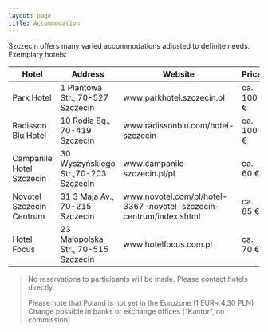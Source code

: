 ```yaml
---
layout: page
title: Accommodation
---
```


<p class="text-justify">Szczecin offers many varied accommodations adjusted to definite needs. Exemplary hotels:</p>

<table>
    <thead>
    <tr>
        <th>Hotel</th>
        <th>Address</th>
        <th>Website</th>
        <th>Price</th>
        </tr>
    </thead>
    <tr>
        <td width="25%">Park Hotel</td>
        <td>1 Plantowa Str., 70-527 Szczecin</td>
        <td>www.parkhotel.szczecin.pl</td>
        <td width="13%">ca. 100 €</td>
    </tr>
    <tr>
        <td>Radisson Blu Hotel</td>
        <td>10 Rodła Sq., 70-419 Szczecin</td>
        <td>www.radissonblu.com/hotel-szczecin</td>
        <td>ca. 100 €</td>
    </tr>
    <tr>
        <td>Campanile Hotel Szczecin</td>
        <td>30 Wyszyńskiego Str.,70-203 Szczecin</td>
        <td>www.campanile-szczecin.pl/pl</td>
        <td>ca. 60 €</td>
    </tr>
    <tr>
        <td>Novotel Szczecin Centrum</td>
        <td>31 3 Maja Av., 70-215 Szczecin</td>
        <td>www.novotel.com/pl/hotel-3367-novotel-szczecin-centrum/index.shtml</td>
        <td>ca. 85 €</td>
    </tr>
    <tr>
        <td>Hotel Focus</td>
        <td>23 Małopolska Str., 70-515 Szczecin</td>
        <td>www.hotelfocus.com.pl</td>
        <td>ca. 70 €</td>
    </tr>
</table>

<blockquote class="text-justify">
No reservations to participants will be made. Please contact hotels directly.

Please note that Poland is not yet in the Eurozone (1 EUR≈ 4,30 PLN)
Change possible in banks or exchange offices (“Kantor”, no commission)
</blockquote>
